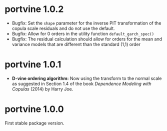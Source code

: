 # portvine 1.0.2

- Bugfix: Set the `shape` parameter for the inverse PIT transformation of the copula scale residuals and do not use the default.
- Bugfix: Allow for 0 orders in the utility function `default_garch_spec()`
- Bugfix: The residual calculation should allow for orders for the mean and variance models that are different than the standard (1,1) order

# portvine 1.0.1

- **D-vine ordering algorithm:** Now using the transform to the normal scale as suggested in Section 1.4 of the book *Dependence Modeling with Copulas* (2014) by Harry Joe.

# portvine 1.0.0

First stable package version.
